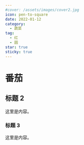 ```yaml
---
#cover: /assets/images/cover2.jpg
icon: pen-to-square
date: 2022-01-12
category:
  - 蔬菜
tag:
  - 红
  - 圆
star: true
sticky: true
---
```


# 番茄

## 标题 2

这里是内容。

### 标题 3

这里是内容。
